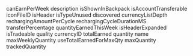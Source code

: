 canEarnPerWeek
description
isShownInBackpack
isAccountTransferable
iconFileID
isHeader
isTypeUnused
discovered
currencyListDepth
rechargingAmountPerCycle
rechargingCycleDurationMS
transferPercentage
quantityEarnedThisWeek
isHeaderExpanded
isTradeable
quality
currencyID
totalEarned
quantity
name
maxWeeklyQuantity
useTotalEarnedForMaxQty
maxQuantity
trackedQuantity